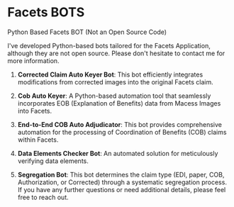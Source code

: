 # Facets BOTS
Python Based Facets BOT (Not an Open Source Code)


I've developed Python-based bots tailored for the Facets Application, although they are not open source. Please don't hesitate to contact me for more information.

1. **Corrected Claim Auto Keyer Bot**: This bot efficiently integrates modifications from corrected images into the original Facets claim.

2. **Cob Auto Keyer**: A Python-based automation tool that seamlessly incorporates EOB (Explanation of Benefits) data from Macess Images into Facets.

3. **End-to-End COB Auto Adjudicator**: This bot provides comprehensive automation for the processing of Coordination of Benefits (COB) claims within Facets.

4. **Data Elements Checker Bot**: An automated solution for meticulously verifying data elements.

5. **Segregation Bot**: This bot determines the claim type (EDI, paper, COB, Authorization, or Corrected) through a systematic segregation process. If you have any further questions or need additional details, please feel free to reach out.
